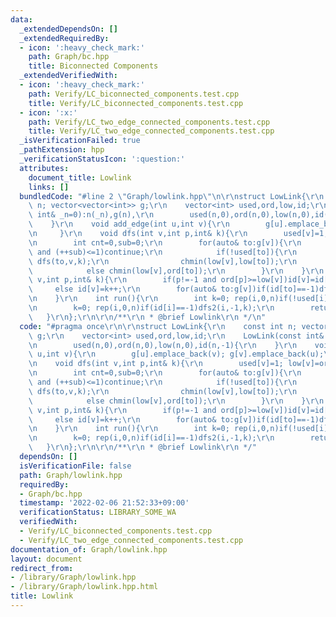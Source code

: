 ```yaml
---
data:
  _extendedDependsOn: []
  _extendedRequiredBy:
  - icon: ':heavy_check_mark:'
    path: Graph/bc.hpp
    title: Biconnected Components
  _extendedVerifiedWith:
  - icon: ':heavy_check_mark:'
    path: Verify/LC_biconnected_components.test.cpp
    title: Verify/LC_biconnected_components.test.cpp
  - icon: ':x:'
    path: Verify/LC_two_edge_connected_components.test.cpp
    title: Verify/LC_two_edge_connected_components.test.cpp
  _isVerificationFailed: true
  _pathExtension: hpp
  _verificationStatusIcon: ':question:'
  attributes:
    document_title: Lowlink
    links: []
  bundledCode: "#line 2 \"Graph/lowlink.hpp\"\n\r\nstruct LowLink{\r\n    const int\
    \ n; vector<vector<int>> g;\r\n    vector<int> used,ord,low,id;\r\n    LowLink(const\
    \ int& _n=0):n(_n),g(n),\r\n        used(n,0),ord(n,0),low(n,0),id(n,-1){\r\n\
    \    }\r\n    void add_edge(int u,int v){\r\n        g[u].emplace_back(v); g[v].emplace_back(u);\r\
    \n     }\r\n    void dfs(int v,int p,int& k){\r\n        used[v]=1; low[v]=ord[v]=k++;\r\
    \n        int cnt=0,sub=0;\r\n        for(auto& to:g[v]){\r\n            if(to==p\
    \ and (++sub)<=1)continue;\r\n            if(!used[to]){\r\n                cnt++;\
    \ dfs(to,v,k);\r\n                chmin(low[v],low[to]);\r\n            }\r\n\
    \            else chmin(low[v],ord[to]);\r\n        }\r\n    }\r\n    void dfs2(int\
    \ v,int p,int& k){\r\n        if(p!=-1 and ord[p]>=low[v])id[v]=id[p];\r\n   \
    \     else id[v]=k++;\r\n        for(auto& to:g[v])if(id[to]==-1)dfs2(to,v,k);\r\
    \n    }\r\n    int run(){\r\n        int k=0; rep(i,0,n)if(!used[i])dfs(i,-1,k);\r\
    \n        k=0; rep(i,0,n)if(id[i]==-1)dfs2(i,-1,k);\r\n        return k;\r\n \
    \   }\r\n};\r\n\r\n/**\r\n * @brief Lowlink\r\n */\n"
  code: "#pragma once\r\n\r\nstruct LowLink{\r\n    const int n; vector<vector<int>>\
    \ g;\r\n    vector<int> used,ord,low,id;\r\n    LowLink(const int& _n=0):n(_n),g(n),\r\
    \n        used(n,0),ord(n,0),low(n,0),id(n,-1){\r\n    }\r\n    void add_edge(int\
    \ u,int v){\r\n        g[u].emplace_back(v); g[v].emplace_back(u);\r\n     }\r\
    \n    void dfs(int v,int p,int& k){\r\n        used[v]=1; low[v]=ord[v]=k++;\r\
    \n        int cnt=0,sub=0;\r\n        for(auto& to:g[v]){\r\n            if(to==p\
    \ and (++sub)<=1)continue;\r\n            if(!used[to]){\r\n                cnt++;\
    \ dfs(to,v,k);\r\n                chmin(low[v],low[to]);\r\n            }\r\n\
    \            else chmin(low[v],ord[to]);\r\n        }\r\n    }\r\n    void dfs2(int\
    \ v,int p,int& k){\r\n        if(p!=-1 and ord[p]>=low[v])id[v]=id[p];\r\n   \
    \     else id[v]=k++;\r\n        for(auto& to:g[v])if(id[to]==-1)dfs2(to,v,k);\r\
    \n    }\r\n    int run(){\r\n        int k=0; rep(i,0,n)if(!used[i])dfs(i,-1,k);\r\
    \n        k=0; rep(i,0,n)if(id[i]==-1)dfs2(i,-1,k);\r\n        return k;\r\n \
    \   }\r\n};\r\n\r\n/**\r\n * @brief Lowlink\r\n */"
  dependsOn: []
  isVerificationFile: false
  path: Graph/lowlink.hpp
  requiredBy:
  - Graph/bc.hpp
  timestamp: '2022-02-06 21:52:33+09:00'
  verificationStatus: LIBRARY_SOME_WA
  verifiedWith:
  - Verify/LC_biconnected_components.test.cpp
  - Verify/LC_two_edge_connected_components.test.cpp
documentation_of: Graph/lowlink.hpp
layout: document
redirect_from:
- /library/Graph/lowlink.hpp
- /library/Graph/lowlink.hpp.html
title: Lowlink
---
```

